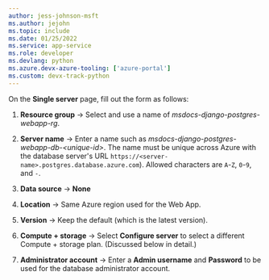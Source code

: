 ```yaml
---
author: jess-johnson-msft
ms.author: jejohn
ms.topic: include
ms.date: 01/25/2022
ms.service: app-service
ms.role: developer
ms.devlang: python
ms.azure.devx-azure-tooling: ['azure-portal']
ms.custom: devx-track-python
---
```


On the **Single server** page, fill out the form as follows:

1. **Resource group** &rarr; Select and use a name of *msdocs-django-postgres-webapp-rg*.

1. **Server name** &rarr; Enter a name such as *msdocs-django-postgres-webapp-db-\<unique-id>*. The name must be unique across Azure with the database server's URL `https://<server-name>.postgres.database.azure.com`). Allowed characters are `A`-`Z`, `0`-`9`, and `-`.

1. **Data source** &rarr; **None**

1. **Location** &rarr; Same Azure region used for the Web App.

1. **Version** &rarr; Keep the default (which is the latest version).

1. **Compute + storage** &rarr; Select **Configure server** to select a different Compute + storage plan. (Discussed below in detail.)

1. **Administrator account** &rarr; Enter a **Admin username** and **Password** to be used for the database administrator account.

